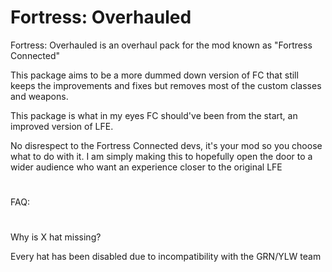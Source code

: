 # Fortress: Overhauled

Fortress: Overhauled is an overhaul pack for the mod known as "Fortress Connected"

This package aims to be a more dummed down version of FC that still keeps the improvements and fixes but removes most of the custom classes and weapons.

This package is what in my eyes FC should've been from the start, an improved version of LFE.

No disrespect to the Fortress Connected devs, it's your mod so you choose what to do with it. I am simply making this to hopefully open the door to a wider audience who want an experience closer to the original LFE

#

FAQ:

#

Why is X hat missing?

Every hat has been disabled due to incompatibility with the GRN/YLW team

